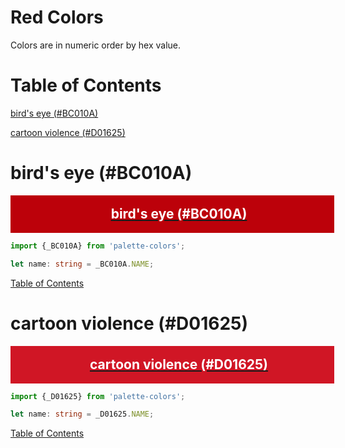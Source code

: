 <style>
  div.color-block {
    text-align: center;
  }

  .color-block {
    width: 100%;
    margin: 0;
    padding: 0.5em;
  }

  .black-pass {
    color: black;
  }

  .white-pass {
    color: white;
  }
</style>

# Red Colors

Colors are in numeric order by hex value.

# Table of Contents

[bird's eye (#BC010A)](#birds-eye-bc010a)

[cartoon violence (#D01625)](#cartoon-violence-d01625)

# bird's eye (#BC010A)

<div class="color-block" style="background: #BC010A;">
  <a href="https://coolors.co/bc010a" target="_blank" rel="noopener noreferrer">
    <h2 class="color-block white-pass">bird's eye (#BC010A)</h2>
  </a>
</div>

````typescript
import {_BC010A} from 'palette-colors';

let name: string = _BC010A.NAME;
````

[Table of Contents](#table-of-contents)

# cartoon violence (#D01625)

<div class="color-block" style="background: #D01625;">
  <a href="https://coolors.co/d01625" target="_blank" rel="noopener noreferrer">
    <h2 class="color-block white-pass">cartoon violence (#D01625)</h2>
  </a>
</div>

````typescript
import {_D01625} from 'palette-colors';

let name: string = _D01625.NAME;
````

[Table of Contents](#table-of-contents)
